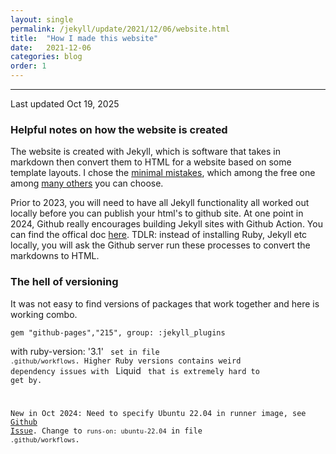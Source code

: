 ```yaml
---
layout: single
permalink: /jekyll/update/2021/12/06/website.html
title:  "How I made this website"
date:   2021-12-06
categories: blog
order: 1
---
```

---
Last updated Oct 19, 2025

### Helpful notes on how the website is created

The website is created with Jekyll, which is software that takes in markdown then convert them to HTML for a website based on some template layouts. I chose the [minimal mistakes](), which among the free one among [many others]() you can choose.

Prior to 2023, you will need to have all Jekyll functionality all worked out locally before you can publish your html's to github site. At one point in 2024, Github really encourages building Jekyll sites with Github Action. You can find the offical doc [here](https://docs.github.com/en/pages/setting-up-a-github-pages-site-with-jekyll). TDLR: instead of installing Ruby, Jekyll etc locally, you will ask the Github server run these processes to convert the markdowns to HTML.

### The hell of versioning
It was not easy to find versions of packages that work together and here is working combo.
```
gem "github-pages","215", group: :jekyll_plugins
```
with </code> ruby-version: '3.1' <code> set in file <code>.github/workflows</code>.
Higher Ruby versions contains weird dependency issues with </code> Liquid <code> that is extremely hard to get by.


New in Oct 2024: Need to specify Ubuntu 22.04 in runner image, see [Github Issue](https://github.com/actions/runner-images/issues/10636). Change to <code>runs-on: ubuntu-22.04</code> in file <code>.github/workflows</code>.







